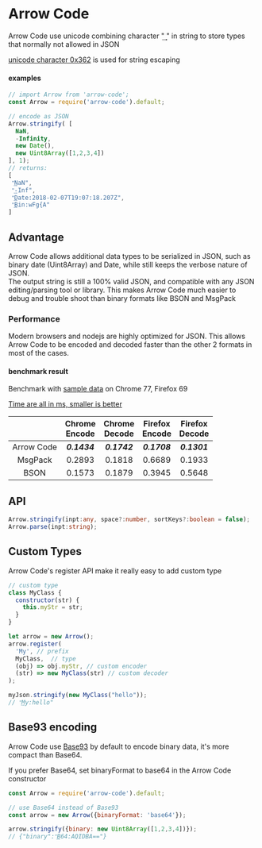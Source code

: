 # Arrow Code

Arrow Code use unicode combining character "͢ " in string to store types that normally not allowed in JSON

[unicode character 0x362](https://www.compart.com/en/unicode/U+0362) is used for string escaping

#### examples

```javascript
// import Arrow from 'arrow-code';
const Arrow = require('arrow-code').default;

// encode as JSON
Arrow.stringify( [
  NaN,
  -Infinity,
  new Date(),
  new Uint8Array([1,2,3,4])
], 1);
// returns:
[
 "͢NaN",
 "͢-Inf",
 "͢Date:2018-02-07T19:07:18.207Z",
 "͢Bin:wFg{A"
]
```

## Advantage

Arrow Code allows additional data types to be serialized in JSON, such as binary date (Uint8Array) and Date, while still keeps the verbose nature of JSON.<br>
The output string is still a 100% valid JSON, and compatible with any JSON editing/parsing tool or library. This makes Arrow Code much easier to debug and trouble shoot than binary formats like BSON and MsgPack

### Performance

Modern browsers and nodejs are highly optimized for JSON. This allows Arrow Code to be encoded and decoded faster than the other 2 formats in most of the cases.

#### benchmark result
Benchmark with [sample data](https://github.com/ticlo/arrow-code/blob/master/benchmark/sample-data.js) on Chrome 77, Firefox 69 

[Time are all in ms, smaller is better](https://github.com/ticlo/arrow-code/blob/master/benchmark/benchmark.js)

||Chrome<br>Encode|Chrome<br>Decode|Firefox<br>Encode|Firefox<br>Decode|
|:----:|:----:|:----:|:----:|:----:|
|Arrow Code|***0.1434***|***0.1742***|***0.1708***|***0.1301***|
|MsgPack|0.2893|0.1818|0.6689|0.1933|
|BSON|0.1573|0.1879|0.3945|0.5648|

## API

```typescript
Arrow.stringify(inpt:any, space?:number, sortKeys?:boolean = false);
Arrow.parse(inpt:string);
```

## Custom Types

Arrow Code's register API make it really easy to add custom type

```javascript
// custom type
class MyClass {
  constructor(str) {
    this.myStr = str;
  }
}

let arrow = new Arrow();
arrow.register(
  'My', // prefix
  MyClass,  // type
  (obj) => obj.myStr, // custom encoder
  (str) => new MyClass(str) // custom decoder
);

myJson.stringify(new MyClass("hello"));
// "͢My:hello"
```

## Base93 encoding

Arrow Code use [Base93](https://github.com/ticlo/arrow-code/tree/master/base93) by default to encode binary data, it's more compact than Base64.

If you prefer Base64, set binaryFormat to base64 in the Arrow Code constructor

```javascript
const Arrow = require('arrow-code').default;

// use Base64 instead of Base93
const arrow = new Arrow({binaryFormat: 'base64'});

arrow.stringify({binary: new Uint8Array([1,2,3,4])});
// {"binary":"͢B64:AQIDBA=="}
```
